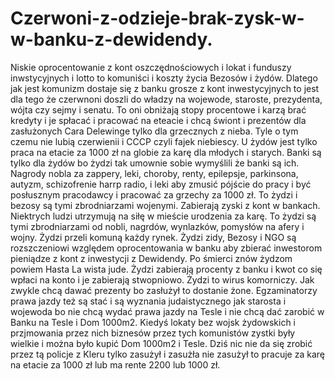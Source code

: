 # Czerwoni-z-odzieje-brak-zysk-w-w-banku-z-dewidendy.
Niskie oprocentowanie z kont oszczędnościowych i lokat i funduszy inwstycyjnych i lotto to komuniści i koszty życia Bezosów i żydów. Dlatego jak jest komunizm dostaje się z banku grosze z kont inwestycyjnych to jest dla tego że czerwnoni doszli do władzy na wojewode, staroste, prezydenta, wójta czy sejmy i senatu. To oni obniżają stopy procentowe i karzą brać kredyty i je spłacać i pracować na eteacie i chcą świont i prezentów dla zasłużonych Cara Delewinge tylko dla grzecznych z nieba. Tyle o tym czemu nie lubią czerwienii i CCCP czyli fajek niebiescy. 
U żydów jest tylko praca na etacie za 1000 zł na globie za karę dla młodych i starych. Banki są tylko dla żydów bo żydzi tak umownie sobie wymyślili że banki są ich. Nagrody nobla za zappery, leki, choroby, renty, epilepsje, parkinsona, autyzm, schizofrenie harrp radio, i leki aby zmusić pójście do pracy i być posłusznym pracodawcy i pracować za grzechy za 1000 zł. To żydzi i bezosy są tymi zbrodniarzami wojenymi. Zabierają zyski z kont w bankach. Niektrych ludzi utrzymują na siłę w mieście urodzenia za karę. To żydzi są tymi zbrodniarzami od nobli, nagrdów, wynlazków, pomysłów na afery i wojny. Żydzi przeli komuną każdy rynek. 
Żydzi zidy, Bezosy i NGO są rozszczeniowi względem oprocentowania w banku aby zbierać inwestorom pieniądze z kont z inwestycji z Dewidendy. Po śmierci znów żydzom powiem Hasta La wista jude. 
Żydzi zabierają procenty z banku i kwot co się wpłaci na konto i je zabierają stwopniowo. Żydzi to wirus komorniczy. Jak zwykle chcą dawać prezenty bo zasłużył to dostanie żone. 
Egzaminatorzy prawa jazdy też są stać i są wyznania judaistycznego jak starosta i wojewoda bo nie chcą wydać prawa jazdy na Tesle i nie chcą dać zarobić w Banku na Tesle i Dom 1000m2. Kiedyś lokaty bez wojsk żydowskich i przjmowania przez nich biznesów przez tych komunistów zystki były wielkie i można było kupić Dom 1000m2 i Tesle. Dziś nic nie da się zrobić przez tą policje z Kleru tylko zasużył i zasużła nie zasużył to pracuje za karę na etacie za 1000 zł lub ma rente 2200 lub 1000 zł. 

